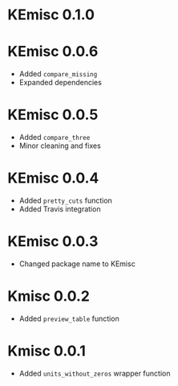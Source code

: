 # KEmisc 0.1.0

# KEmisc 0.0.6

* Added `compare_missing`
* Expanded dependencies

# KEmisc  0.0.5

* Added `compare_three`
* Minor cleaning and fixes

# KEmisc 0.0.4

* Added `pretty_cuts` function
* Added Travis integration

# KEmisc 0.0.3

* Changed package name to KEmisc

# Kmisc 0.0.2

* Added `preview_table` function

# Kmisc 0.0.1

* Added `units_without_zeros` wrapper function

